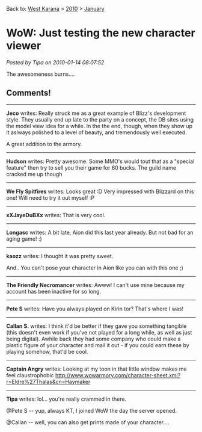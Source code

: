 Back to: [West Karana](/posts/westkarana.md) > [2010](/posts/2010/westkarana.md) > [January](./westkarana.md)
# WoW: Just testing the new character viewer

*Posted by Tipa on 2010-01-14 08:07:52*

The awesomeness burns....



## Comments!

---

**Jeco** writes: Really struck me as a great example of Blizz's development style.
They usually end up late to the party on a concept, the DB sites using the model view idea for a while.
In the the end, though, when they show up it aslways polished to a level of beauty, and tremendously well executed.

A great addition to the armory.

---

**Hudson** writes: Pretty awesome. Some MMO's would tout that as a "special feature" then try to sell you their game for 60 bucks. The guild name cracked me up though

---

**We Fly Spitfires** writes: Looks great :D Very impressed with Blizzard on this one! Will need to try it out myself :P

---

**xXJayeDuBXx** writes: That is very cool.

---

**Longasc** writes: A bit late, Aion did this last year already. But not bad for an aging game! :)

---

**kaozz** writes: I thought it was pretty sweet.

And.. You can't pose your character in Aion like you can with this one ;)

---

**The Friendly Necromancer** writes: Awww! I can't use mine because my account has been inactive for so long.

---

**Pete S** writes: Have you always played on Kirin tor? That's where I was!

---

**Callan S.** writes: I think it'd be better if they gave you something tangible (this doesn't even work if you've not played for a long while, as well as just being digital). Awhile back they had some company who could make a plastic figure of your character and mail it out - if you could earn these by playing somehow, that'd be cool.

---

**Captain Angry** writes: Looking at my toon in that little window makes me feel claustrophobic
<http://www.wowarmory.com/character-sheet.xml?r=Eldre%27Thalas&cn=Haymaker>

---

**Tipa** writes: lol... you're really crammed in there.

@Pete S -- yup, always KT, I joined WoW the day the server opened.

@Callan -- well, you can also get prints made of your character....

